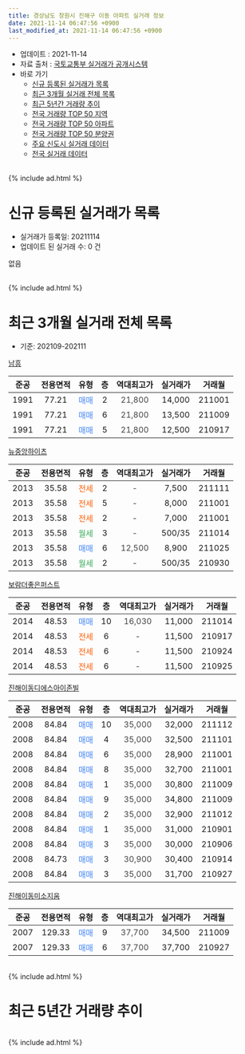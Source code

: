 ```yaml
---
title: 경상남도 창원시 진해구 이동 아파트 실거래 정보
date: 2021-11-14 06:47:56 +0900
last_modified_at: 2021-11-14 06:47:56 +0900
---
```


* 업데이트 : 2021-11-14
* 자료 출처 : [국토교통부 실거래가 공개시스템](http://rt.molit.go.kr)
* 바로 가기
    * [신규 등록된 실거래가 목록](#신규-등록된-실거래가-목록)
    * [최근 3개월 실거래 전체 목록](#최근-3개월-실거래-전체-목록)
    * [최근 5년간 거래량 추이](#최근-5년간-거래량-추이)
    * [전국 거래량 TOP 50 지역](https://inasie.github.io/apt-trade-info/최근-3개월-전국에서-가장-거래가-많이-발생한-지역)
    * [전국 거래량 TOP 50 아파트](https://inasie.github.io/apt-trade-info/최근-3개월-전국에서-가장-거래가-많이-발생한-아파트)
    * [전국 거래량 TOP 50 분양권](https://inasie.github.io/apt-trade-info/최근-3개월-전국에서-가장-거래가-많이-발생한-분양권)
    * [주요 신도시 실거래 데이터](https://inasie.github.io/apt-trade-info/주요-신도시)
    * [전국 실거래 데이터](https://inasie.github.io/apt-trade-info/전국)
<br>
{% include ad.html %}
<br>

# 신규 등록된 실거래가 목록
* 실거래가 등록일: 20211114
* 업데이트 된 실거래 수: 0 건

없음

<br>
{% include ad.html %}
<br>

# 최근 3개월 실거래 전체 목록
* 기준: 202109-202111


[남흥](https://search.naver.com/search.naver?query=%EA%B2%BD%EC%83%81%EB%82%A8%EB%8F%84+%EC%B0%BD%EC%9B%90%EC%8B%9C+%EC%A7%84%ED%95%B4%EA%B5%AC+%EC%9D%B4%EB%8F%99+%EB%82%A8%ED%9D%A5)

|준공|전용면적|유형|층|역대최고가|실거래가|거래월|
|:---:|:---:|:---:|:---:|:---:|:---:|:---:|
|1991|77.21|<span style="color:#4285f3">매매</span>|2|<span style="color:#444444">21,800</span>|14,000|211001|
|1991|77.21|<span style="color:#4285f3">매매</span>|6|<span style="color:#444444">21,800</span>|13,500|211009|
|1991|77.21|<span style="color:#4285f3">매매</span>|5|<span style="color:#444444">21,800</span>|12,500|210917|

[뉴중앙하이츠](https://search.naver.com/search.naver?query=%EA%B2%BD%EC%83%81%EB%82%A8%EB%8F%84+%EC%B0%BD%EC%9B%90%EC%8B%9C+%EC%A7%84%ED%95%B4%EA%B5%AC+%EC%9D%B4%EB%8F%99+%EB%89%B4%EC%A4%91%EC%95%99%ED%95%98%EC%9D%B4%EC%B8%A0)

|준공|전용면적|유형|층|역대최고가|실거래가|거래월|
|:---:|:---:|:---:|:---:|:---:|:---:|:---:|
|2013|35.58|<span style="color:#ff5a00">전세</span>|2|<span style="color:#444444">-</span>|7,500|211111|
|2013|35.58|<span style="color:#ff5a00">전세</span>|5|<span style="color:#444444">-</span>|8,000|211001|
|2013|35.58|<span style="color:#ff5a00">전세</span>|2|<span style="color:#444444">-</span>|7,000|211001|
|2013|35.58|<span style="color:#34a853">월세</span>|3|<span style="color:#444444">-</span>|500/35|211014|
|2013|35.58|<span style="color:#4285f3">매매</span>|6|<span style="color:#444444">12,500</span>|8,900|211025|
|2013|35.58|<span style="color:#34a853">월세</span>|2|<span style="color:#444444">-</span>|500/35|210930|

[보람더좋은퍼스트](https://search.naver.com/search.naver?query=%EA%B2%BD%EC%83%81%EB%82%A8%EB%8F%84+%EC%B0%BD%EC%9B%90%EC%8B%9C+%EC%A7%84%ED%95%B4%EA%B5%AC+%EC%9D%B4%EB%8F%99+%EB%B3%B4%EB%9E%8C%EB%8D%94%EC%A2%8B%EC%9D%80%ED%8D%BC%EC%8A%A4%ED%8A%B8)

|준공|전용면적|유형|층|역대최고가|실거래가|거래월|
|:---:|:---:|:---:|:---:|:---:|:---:|:---:|
|2014|48.53|<span style="color:#4285f3">매매</span>|10|<span style="color:#444444">16,030</span>|11,000|211014|
|2014|48.53|<span style="color:#ff5a00">전세</span>|6|<span style="color:#444444">-</span>|11,500|210917|
|2014|48.53|<span style="color:#ff5a00">전세</span>|6|<span style="color:#444444">-</span>|11,500|210924|
|2014|48.53|<span style="color:#ff5a00">전세</span>|6|<span style="color:#444444">-</span>|11,500|210925|

[진해이동디에스아이존빌](https://search.naver.com/search.naver?query=%EA%B2%BD%EC%83%81%EB%82%A8%EB%8F%84+%EC%B0%BD%EC%9B%90%EC%8B%9C+%EC%A7%84%ED%95%B4%EA%B5%AC+%EC%9D%B4%EB%8F%99+%EC%A7%84%ED%95%B4%EC%9D%B4%EB%8F%99%EB%94%94%EC%97%90%EC%8A%A4%EC%95%84%EC%9D%B4%EC%A1%B4%EB%B9%8C)

|준공|전용면적|유형|층|역대최고가|실거래가|거래월|
|:---:|:---:|:---:|:---:|:---:|:---:|:---:|
|2008|84.84|<span style="color:#4285f3">매매</span>|10|<span style="color:#444444">35,000</span>|32,000|211112|
|2008|84.84|<span style="color:#4285f3">매매</span>|4|<span style="color:#444444">35,000</span>|32,500|211101|
|2008|84.84|<span style="color:#4285f3">매매</span>|6|<span style="color:#444444">35,000</span>|28,900|211001|
|2008|84.84|<span style="color:#4285f3">매매</span>|8|<span style="color:#444444">35,000</span>|32,700|211001|
|2008|84.84|<span style="color:#4285f3">매매</span>|1|<span style="color:#444444">35,000</span>|30,800|211009|
|2008|84.84|<span style="color:#4285f3">매매</span>|9|<span style="color:#444444">35,000</span>|34,800|211009|
|2008|84.84|<span style="color:#4285f3">매매</span>|2|<span style="color:#444444">35,000</span>|32,900|211012|
|2008|84.84|<span style="color:#4285f3">매매</span>|1|<span style="color:#444444">35,000</span>|31,000|210901|
|2008|84.84|<span style="color:#4285f3">매매</span>|3|<span style="color:#444444">35,000</span>|30,000|210906|
|2008|84.73|<span style="color:#4285f3">매매</span>|3|<span style="color:#444444">30,900</span>|30,400|210914|
|2008|84.84|<span style="color:#4285f3">매매</span>|3|<span style="color:#444444">35,000</span>|31,700|210927|

[진해이동미소지움](https://search.naver.com/search.naver?query=%EA%B2%BD%EC%83%81%EB%82%A8%EB%8F%84+%EC%B0%BD%EC%9B%90%EC%8B%9C+%EC%A7%84%ED%95%B4%EA%B5%AC+%EC%9D%B4%EB%8F%99+%EC%A7%84%ED%95%B4%EC%9D%B4%EB%8F%99%EB%AF%B8%EC%86%8C%EC%A7%80%EC%9B%80)

|준공|전용면적|유형|층|역대최고가|실거래가|거래월|
|:---:|:---:|:---:|:---:|:---:|:---:|:---:|
|2007|129.33|<span style="color:#4285f3">매매</span>|9|<span style="color:#444444">37,700</span>|34,500|211009|
|2007|129.33|<span style="color:#4285f3">매매</span>|6|<span style="color:#444444">37,700</span>|37,700|210927|


<br>
{% include ad.html %}
<br>

# 최근 5년간 거래량 추이


<div style="width:100%;">
    <canvas id="deal_progress" height="200"></canvas>
</div>

<script>
new Chart(document.getElementById("deal_progress"), {
    type: 'line',
    data: {
        labels: ['201611','201612','201701','201702','201703','201704','201705','201706','201707','201708','201709','201710','201711','201712','201801','201802','201803','201804','201805','201806','201807','201808','201809','201810','201811','201812','201901','201902','201903','201904','201905','201906','201907','201908','201909','201910','201911','201912','202001','202002','202003','202004','202005','202006','202007','202008','202009','202010','202011','202012','202101','202102','202103','202104','202105','202106','202107','202108','202109','202110','202111'],
        datasets: [{
            label: '매매',
            pointRadius: 1,
            data: [3, 3, 5, 2, 1, 2, 1, 3, 3, 1, 3, 5, 5, 1, 0, 3, 4, 3, 1, 1, 3, 5, 1, 2, 1, 2, 5, 2, 1, 2, 0, 4, 5, 4, 2, 4, 4, 2, 4, 6, 1, 4, 4, 9, 5, 3, 5, 6, 11, 15, 7, 6, 8, 9, 12, 11, 6, 7, 6, 10, 2],
            borderColor: "rgba(255, 201, 14, 1)",
            backgroundColor: "rgba(255, 201, 14, 0.5)",
            fill: false,
            lineTension: 0
        },{
            label: '전월세',
            pointRadius: 1,
            data: [4, 3, 3, 5, 2, 3, 2, 3, 2, 4, 3, 4, 3, 7, 6, 7, 5, 7, 1, 2, 4, 2, 4, 4, 4, 7, 5, 6, 1, 3, 2, 1, 3, 6, 2, 6, 5, 7, 5, 6, 10, 6, 3, 5, 3, 1, 6, 5, 4, 1, 3, 2, 2, 4, 6, 6, 3, 1, 4, 3, 1],
            borderColor: "rgba(0, 141, 185, 1)",
            backgroundColor: "rgba(0, 141, 185, 0.5)",
            fill: false,
            lineTension: 0
        }
        ]
    },
    options: {
        responsive: true,
        title: {
            display: false
        },
        tooltips: {
            mode: 'index',
            intersect: false
        },
        hover: {
            mode: 'nearest',
            intersect: true
        },
        scales: {
            xAxes: [{
                display: true,
                scaleLabel: {
                    display: true,
                    labelString: '년/월'
                }
            }],
            yAxes: [{
                display: true,
                ticks: {
                    suggestedMin: 0,
                },
                scaleLabel: {
                    display: true,
                    labelString: '실거래 수'
                }
            }]
        }
    }
});

</script>


<br>
{% include ad.html %}
<br>

